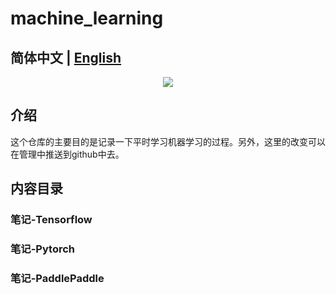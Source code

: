 # machine_learning

**简体中文** | [English](./README_en.md)
------------------------------------------------------------------------------------------
<p align="center">
  <a href=""><img src="https://img.shields.io/badge/python>3.7+-aff.svg"></a>
</p>

## 介绍
这个仓库的主要目的是记录一下平时学习机器学习的过程。另外，这里的改变可以在管理中推送到github中去。

## 内容目录

### 笔记-Tensorflow

### 笔记-Pytorch

### 笔记-PaddlePaddle